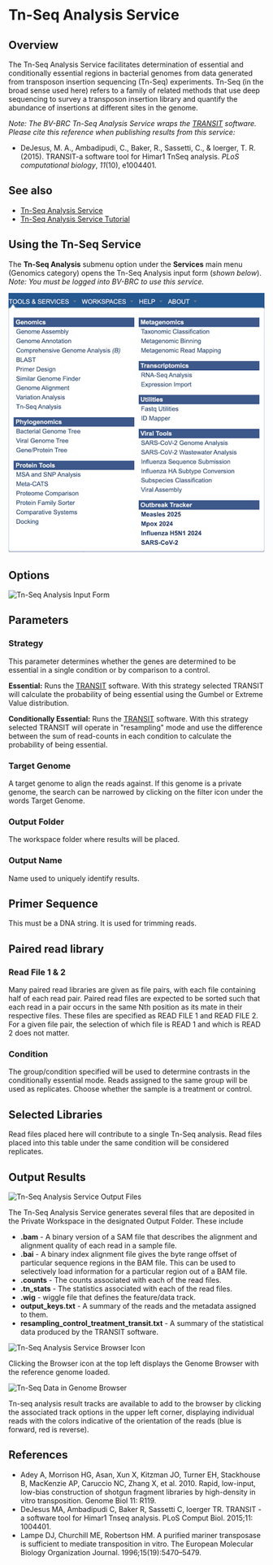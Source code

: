 # Tn-Seq Analysis Service

## Overview
The Tn-Seq Analysis Service facilitates determination of essential and conditionally essential regions in bacterial genomes from data generated from transposon insertion sequencing (Tn-Seq) experiments. Tn-Seq (in the broad sense used here) refers to a family of related methods that use deep sequencing to survey a transposon insertion library and quantify the abundance of insertions at different sites in the genome.

*Note: The BV-BRC Tn-Seq Analysis Service wraps the [TRANSIT](http://journals.plos.org/ploscompbiol/article?id=10.1371/journal.pcbi.1004401) software.  Please cite this reference when publishing results from this service:*

* DeJesus, M. A., Ambadipudi, C., Baker, R., Sassetti, C., & Ioerger, T. R. (2015). TRANSIT-a software tool for Himar1 TnSeq analysis. *PLoS computational biology*, *11*(10), e1004401.

## See also
* [Tn-Seq Analysis Service](https://bv-brc.org/app/Tnseq)
* [Tn-Seq Analysis Service Tutorial](/tutorial/tn-seq/tn-seq)

## Using the Tn-Seq Service
The **Tn-Seq Analysis** submenu option under the **Services** main menu (Genomics category) opens the Tn-Seq Analysis input form (*shown below*). *Note: You must be logged into BV-BRC to use this service.*

![Tn-Seq Analysis Menu](../images/bv_services_menu.png)

## Options
![Tn-Seq Analysis Input Form](../images/tn-seq_analysis_input_form.png) 

## Parameters

### Strategy
This parameter determines whether the genes are determined to be essential in a single condition or by comparison to a control.

**Essential:** Runs the
[TRANSIT](http://journals.plos.org/ploscompbiol/article?id=10.1371/journal.pcbi.1004401)
software. With this strategy selected TRANSIT will calculate the probability of being essential using the Gumbel or Extreme Value distribution.

**Conditionally Essential:** Runs the
[TRANSIT](http://journals.plos.org/ploscompbiol/article?id=10.1371/journal.pcbi.1004401)
software. With this strategy selected TRANSIT will operate in "resampling" mode and use the difference between the sum of read-counts in each condition to calculate the probability of being essential.

### Target Genome
A target genome to align the reads against. If this genome is a private genome, the search can be narrowed by clicking on the filter icon under the words Target Genome.

### Output Folder
The workspace folder where results will be placed.

### Output Name
Name used to uniquely identify results.

## Primer Sequence 
This must be a DNA string. It is used for trimming reads.

## Paired read library

### Read File 1 & 2
Many paired read libraries are given as file pairs, with each file containing half of each read pair. Paired read files are expected to be sorted such that each read in a pair occurs in the same Nth position as its mate in their respective files. These files are
specified as READ FILE 1 and READ FILE 2. For a given file pair, the selection of which file is READ 1 and which is READ 2 does not matter.

### Condition
The group/condition specified will be used to determine contrasts in the conditionally essential mode. Reads assigned to the same group will be used as replicates. Choose whether the sample is a treatment or control.

## Selected Libraries
Read files placed here will contribute to a single Tn-Seq analysis. Read files placed into this table under the same condition will be considered replicates.

## Output Results
![Tn-Seq Analysis Service Output Files](../images/tn-seq_output_files.png) 

The Tn-Seq Analysis Service generates several files that are deposited in the Private Workspace in the designated Output Folder. These include

* **.bam** - A binary version of a SAM file that describes the alignment and alignment quality of each read in a sample file.
* **.bai** - A binary index alignment file gives the byte range offset of particular sequence regions in the BAM file. This can be used to selectively load information for a particular region out of a BAM file.
* **.counts** - The counts associated with each of the read files.
* **.tn_stats** - The statistics associated with each of the read files.
* **.wig** - wiggle file that defines the feature/data track.
* **output_keys.txt** - A summary of the reads and the metadata assigned to them.
* **resampling_control_treatment_transit.txt** - A summary of the statistical data produced by the TRANSIT software.

![Tn-Seq Analysis Service Browser Icon](../images/tn-seq_analysis_browser_icon.png)

Clicking the Browser icon at the top left displays the Genome Browser with the reference genome loaded.  

![Tn-Seq Data in Genome Browser](../images/tn-seq_genome_browser.png)

Tn-seq analysis result tracks are available to add to the browser by clicking the associated track options in the upper left corner, displaying individual reads with the colors indicative of the orientation of the reads (blue is forward, red is reverse). 

## References
* Adey A, Morrison HG, Asan, Xun X, Kitzman JO, Turner EH, Stackhouse B, MacKenzie AP, Caruccio NC, Zhang X, et al. 2010. Rapid, low-input, low-bias construction of shotgun fragment libraries by high-density in vitro transposition. Genome Biol 11: R119.
* DeJesus MA, Ambadipudi C, Baker R, Sassetti C, Ioerger TR. TRANSIT - a software tool for Himar1 Tnseq analysis. PLoS Comput Biol. 2015;11: 1004401.
* Lampe DJ, Churchill ME, Robertson HM. A purified mariner transposase is sufficient to mediate transposition in vitro. The European Molecular Biology Organization Journal. 1996;15(19):5470–5479.
